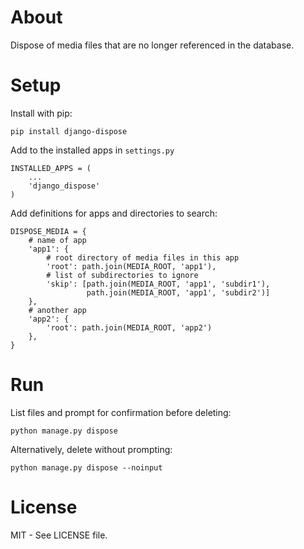 # About

Dispose of media files that are no longer referenced in the database.

# Setup

Install with pip:

    pip install django-dispose

Add to the installed apps in `settings.py`

    INSTALLED_APPS = (
    	...
        'django_dispose'
    )

Add definitions for apps and directories to search:

    DISPOSE_MEDIA = {
    	# name of app
        'app1': {
        	# root directory of media files in this app
            'root': path.join(MEDIA_ROOT, 'app1'),
            # list of subdirectories to ignore
            'skip': [path.join(MEDIA_ROOT, 'app1', 'subdir1'),
                     path.join(MEDIA_ROOT, 'app1', 'subdir2')]
        },
        # another app
        'app2': {
            'root': path.join(MEDIA_ROOT, 'app2')
        },
    }

# Run

List files and prompt for confirmation before deleting:

    python manage.py dispose

Alternatively, delete without prompting:

    python manage.py dispose --noinput

# License

MIT - See LICENSE file.
